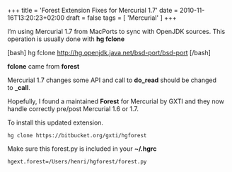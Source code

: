 +++
title = 'Forest Extension Fixes for Mercurial 1.7'
date = 2010-11-16T13:20:23+02:00
draft = false
tags = [ 'Mercurial' ]
+++

I’m using Mercurial 1.7 from MacPorts to sync with OpenJDK sources. This operation is usually done with **hg fclone**

[bash] hg fclone http://hg.openjdk.java.net/bsd-port/bsd-port [/bash]

**fclone** came from **forest**

Mercurial 1.7 changes some API and call to **do_read** should be changed to **_call**.

Hopefully, I found a maintained **Forest** for Mercurial by GXTI and they now handle correctly pre/post Mercurial 1.6 or 1.7.

To install this updated extension.

```
hg clone https://bitbucket.org/gxti/hgforest
```

Make sure this forest.py is included in your **~/.hgrc**

```
hgext.forest=/Users/henri/hgforest/forest.py
```

